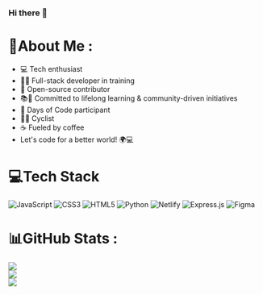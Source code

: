 ### Hi there 👋

# 💫About Me :
- 💻 Tech enthusiast 
- 👨‍💻 Full-stack developer in training 
- 🌟 Open-source contributor 
- 📚🌱 Committed to lifelong learning & community-driven initiatives  
- 💯 Days of Code participant 
- 🚴‍♂️ Cyclist  
- ☕️ Fueled by coffee 
- Let's code for a better world!  🌍💻 

# 💻Tech Stack
![JavaScript](https://img.shields.io/badge/javascript-%23323330.svg?style=flat&logo=javascript&logoColor=%23F7DF1E) ![CSS3](https://img.shields.io/badge/css3-%231572B6.svg?style=flat&logo=css3&logoColor=white) ![HTML5](https://img.shields.io/badge/html5-%23E34F26.svg?style=flat&logo=html5&logoColor=white) ![Python](https://img.shields.io/badge/python-3670A0?style=flat&logo=python&logoColor=ffdd54) ![Netlify](https://img.shields.io/badge/netlify-%23000000.svg?style=flat&logo=netlify&logoColor=#00C7B7) ![Express.js](https://img.shields.io/badge/express.js-%23404d59.svg?style=flat&logo=express&logoColor=%2361DAFB) 	![Figma](https://img.shields.io/badge/figma-%23F24E1E.svg?style=flat&logo=figma&logoColor=white)
# 📊GitHub Stats :
![](https://github-readme-stats.vercel.app/api?username=rghaniloo&theme=tokyonight&hide_border=true&include_all_commits=true&count_private=true)<br/>
![](https://github-readme-streak-stats.herokuapp.com/?user=rghaniloo&theme=tokyonight&hide_border=true)<br/>
![](https://github-readme-stats.vercel.app/api/top-langs/?username=rghaniloo&theme=tokyonight&hide_border=true&include_all_commits=true&count_private=true&layout=compact)
